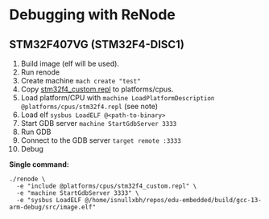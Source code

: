 # Debugging with ReNode

## STM32F407VG (STM32F4-DISC1)

1. Build image (elf will be used).
2. Run renode
3. Create machine `mach create "test"`
4. Copy [stm32f4_custom.repl](../tools/renode/stm32f4_custom.repl) to platforms/cpus.
5. Load platform/CPU with `machine LoadPlatformDescription @platforms/cpus/stm32f4.repl` (see note)
6. Load elf `sysbus LoadELF @<path-to-binary>`
7. Start GDB server `machine StartGdbServer 3333`
8. Run GDB
9. Connect to the GDB server `target remote :3333`
10. Debug

**Single command:**

```shell
./renode \
  -e "include @platforms/cpus/stm32f4_custom.repl" \
  -e "machine StartGdbServer 3333" \
  -e "sysbus LoadELF @/home/isnullxbh/repos/edu-embedded/build/gcc-13-arm-debug/src/image.elf"
```

